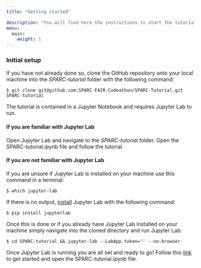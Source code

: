 ```yaml
---
title: "Getting started"

description: "You will find here the instructions to start the tutorial" 
menu:
  main:
    weight: 1
---
```

### **Initial setup**
If you have not already done so, clone the GitHub repository onto your local machine into the _SPARC-tutorial_ folder with the following command:

    $ git clone git@github.com:SPARC-FAIR-Codeathon/SPARC-Tutorial.git SPARC-tutorial

The tutorial is contained in a Jupyter Notebook and requires Jupyter Lab to run. 
#### **If you are familiar with Jupyter Lab**
Open Jupyter Lab and navigate to the _SPARC-tutorial_ folder. Open the SPARC-tutorial.ipynb file and follow the tutorial.

#### **If you are not familiar with Jupyter Lab**
If you are unsure if Jupyter Lab is installed on your machine use this command in a terminal:

    $ which jupyter-lab
    
If there is no output, [install](https://jupyter.org/install) Jupyter Lab with the following command:
    
    $ pip install jupyterlab
    
Once this is done or if you already have Jupyter Lab installed on your machine simply navigate into the cloned directory and run Jupyter Lab:

    $ cd SPARC-tutorial && jupyter-lab --LabApp.token='' --no-browser

Once Jupyter Lab is running you are all set and ready to go! Follow this [link](http://127.0.0.1:8888/lab) to get started and open the SPARC-tutorial.ipynb file.
